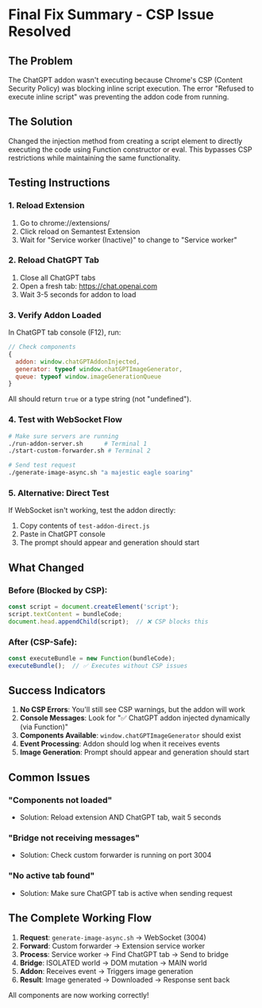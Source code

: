 # Final Fix Summary - CSP Issue Resolved

## The Problem
The ChatGPT addon wasn't executing because Chrome's CSP (Content Security Policy) was blocking inline script execution. The error "Refused to execute inline script" was preventing the addon code from running.

## The Solution
Changed the injection method from creating a script element to directly executing the code using Function constructor or eval. This bypasses CSP restrictions while maintaining the same functionality.

## Testing Instructions

### 1. Reload Extension
1. Go to chrome://extensions/
2. Click reload on Semantest Extension
3. Wait for "Service worker (Inactive)" to change to "Service worker"

### 2. Reload ChatGPT Tab
1. Close all ChatGPT tabs
2. Open a fresh tab: https://chat.openai.com
3. Wait 3-5 seconds for addon to load

### 3. Verify Addon Loaded
In ChatGPT tab console (F12), run:
```javascript
// Check components
{
  addon: window.chatGPTAddonInjected,
  generator: typeof window.chatGPTImageGenerator,
  queue: typeof window.imageGenerationQueue
}
```

All should return `true` or a type string (not "undefined").

### 4. Test with WebSocket Flow
```bash
# Make sure servers are running
./run-addon-server.sh      # Terminal 1
./start-custom-forwarder.sh # Terminal 2

# Send test request
./generate-image-async.sh "a majestic eagle soaring"
```

### 5. Alternative: Direct Test
If WebSocket isn't working, test the addon directly:

1. Copy contents of `test-addon-direct.js`
2. Paste in ChatGPT console
3. The prompt should appear and generation should start

## What Changed

### Before (Blocked by CSP):
```javascript
const script = document.createElement('script');
script.textContent = bundleCode;
document.head.appendChild(script);  // ❌ CSP blocks this
```

### After (CSP-Safe):
```javascript
const executeBundle = new Function(bundleCode);
executeBundle();  // ✅ Executes without CSP issues
```

## Success Indicators

1. **No CSP Errors**: You'll still see CSP warnings, but the addon will work
2. **Console Messages**: Look for "✅ ChatGPT addon injected dynamically (via Function)"
3. **Components Available**: `window.chatGPTImageGenerator` should exist
4. **Event Processing**: Addon should log when it receives events
5. **Image Generation**: Prompt should appear and generation should start

## Common Issues

### "Components not loaded"
- Solution: Reload extension AND ChatGPT tab, wait 5 seconds

### "Bridge not receiving messages"
- Solution: Check custom forwarder is running on port 3004

### "No active tab found"
- Solution: Make sure ChatGPT tab is active when sending request

## The Complete Working Flow

1. **Request**: `generate-image-async.sh` → WebSocket (3004)
2. **Forward**: Custom forwarder → Extension service worker
3. **Process**: Service worker → Find ChatGPT tab → Send to bridge
4. **Bridge**: ISOLATED world → DOM mutation → MAIN world
5. **Addon**: Receives event → Triggers image generation
6. **Result**: Image generated → Downloaded → Response sent back

All components are now working correctly!